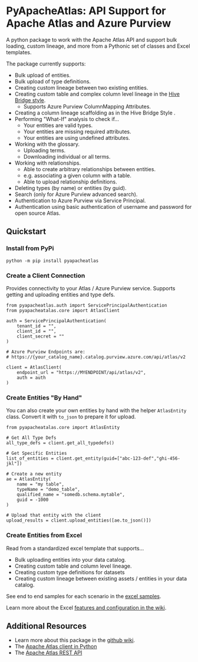 # PyApacheAtlas: API Support for Apache Atlas and Azure Purview

A python package to work with the Apache Atlas API and support bulk loading, custom lineage, and more from a Pythonic set of classes and Excel templates. 

The package currently supports:
* Bulk upload of entities.
* Bulk upload of type definitions.
* Creating custom lineage between two existing entities.
* Creating custom table and complex column level lineage in the [Hive Bridge style](https://atlas.apache.org/0.8.3/Bridge-Hive.html).
  * Supports Azure Purview ColumnMapping Attributes.
* Creating a column lineage scaffolding as in the Hive Bridge Style .
* Performing "What-If" analysis to check if...
   * Your entities are valid types.
   * Your entities are missing required attributes.
   * Your entities are using undefined attributes.
* Working with the glossary.
  * Uploading terms.
  * Downloading individual or all terms.
* Working with relationships.
  * Able to create arbitrary relationships between entities.
  * e.g. associating a given column with a table.
  * Able to upload relationship definitions.
* Deleting types (by name) or entities (by guid).
* Search (only for Azure Purview advanced search).
* Authentication to Azure Purview via Service Principal.
* Authentication using basic authentication of username and password for open source Atlas.

## Quickstart

### Install from PyPi

```
python -m pip install pyapacheatlas
```

### Create a Client Connection

Provides connectivity to your Atlas / Azure Purview service. 
Supports getting and uploading entities and type defs.

```
from pyapacheatlas.auth import ServicePrincipalAuthentication
from pyapacheatalas.core import AtlasClient

auth = ServicePrincipalAuthentication(
    tenant_id = "", 
    client_id = "", 
    client_secret = ""
)

# Azure Purview Endpoints are:
# https://{your_catalog_name}.catalog.purview.azure.com/api/atlas/v2

client = AtlasClient(
    endpoint_url = "https://MYENDPOINT/api/atlas/v2",
    auth = auth
)
```

### Create Entities "By Hand"

You can also create your own entities by hand with the helper `AtlasEntity` class.  Convert it with `to_json` to prepare it for upload.

```
from pyapacheatalas.core import AtlasEntity

# Get All Type Defs
all_type_defs = client.get_all_typedefs()

# Get Specific Entities
list_of_entities = client.get_entity(guid=["abc-123-def","ghi-456-jkl"])

# Create a new entity
ae = AtlasEntity(
    name = "my table", 
    typeName = "demo_table", 
    qualified_name = "somedb.schema.mytable",
    guid = -1000
)

# Upload that entity with the client
upload_results = client.upload_entities([ae.to_json()])
```

### Create Entities from Excel

Read from a standardized excel template that supports...

* Bulk uploading entities into your data catalog.
* Creating custom table and column level lineage.
* Creating custom type definitions for datasets
* Creating custom lineage between existing assets / entities in your data catalog.

See end to end samples for each scenario in the [excel samples](./samples/excel/README.md).

Learn more about the Excel [features and configuration in the wiki](https://github.com/wjohnson/pyapacheatlas/wiki/Excel-Template-and-Configuration).

## Additional Resources

* Learn more about this package in the [github wiki](https://github.com/wjohnson/pyapacheatlas/wiki/Excel-Template-and-Configuration).
* The [Apache Atlas client in Python](https://pypi.org/project/pyatlasclient/)
* The [Apache Atlas REST API](http://atlas.apache.org/api/v2/)
